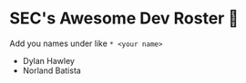 # SEC's Awesome Dev Roster 😤

Add you names under like `* <your name>`

* Dylan Hawley
* Norland Batista
